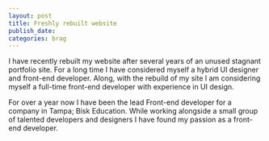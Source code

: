 ```yaml
---
layout: post
title: Freshly rebuilt website
publish_date:
categories: brag
---
```


I have recently rebuilt my website after several years of an unused stagnant portfolio site. For a long time I have considered myself a hybrid UI designer and front-end developer. Along, with the rebuild of my site I am considering myself a full-time front-end developer with experience in UI design.

For over a year now I have been the lead Front-end developer for a company in Tampa; Bisk Education. While working alongside a small group of talented developers and designers I have found my passion as a front-end developer.


